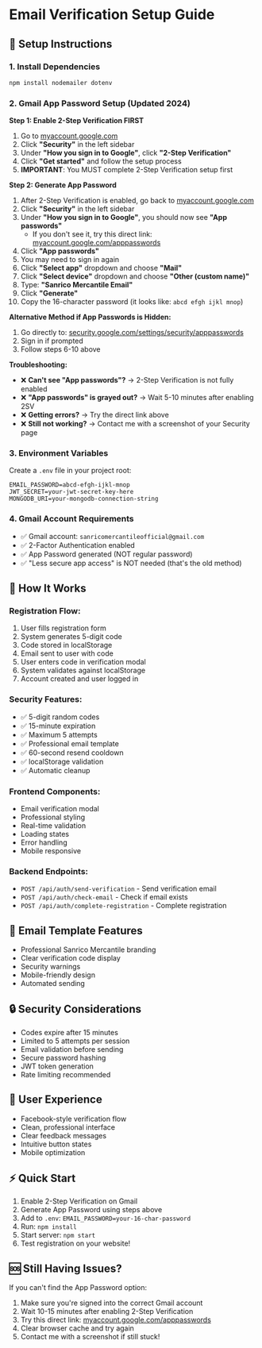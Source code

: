 # Email Verification Setup Guide

## 🔧 Setup Instructions

### 1. Install Dependencies
```bash
npm install nodemailer dotenv
```

### 2. Gmail App Password Setup (Updated 2024)

**Step 1: Enable 2-Step Verification FIRST**
1. Go to [myaccount.google.com](https://myaccount.google.com)
2. Click **"Security"** in the left sidebar
3. Under **"How you sign in to Google"**, click **"2-Step Verification"**
4. Click **"Get started"** and follow the setup process
5. **IMPORTANT**: You MUST complete 2-Step Verification setup first

**Step 2: Generate App Password**
1. After 2-Step Verification is enabled, go back to [myaccount.google.com](https://myaccount.google.com)
2. Click **"Security"** in the left sidebar
3. Under **"How you sign in to Google"**, you should now see **"App passwords"**
   - If you don't see it, try this direct link: [myaccount.google.com/apppasswords](https://myaccount.google.com/apppasswords)
4. Click **"App passwords"**
5. You may need to sign in again
6. Click **"Select app"** dropdown and choose **"Mail"**
7. Click **"Select device"** dropdown and choose **"Other (custom name)"**
8. Type: **"Sanrico Mercantile Email"**
9. Click **"Generate"**
10. Copy the 16-character password (it looks like: `abcd efgh ijkl mnop`)

**Alternative Method if App Passwords is Hidden:**
1. Go directly to: [security.google.com/settings/security/apppasswords](https://security.google.com/settings/security/apppasswords)
2. Sign in if prompted
3. Follow steps 6-10 above

**Troubleshooting:**
- ❌ **Can't see "App passwords"?** → 2-Step Verification is not fully enabled
- ❌ **"App passwords" is grayed out?** → Wait 5-10 minutes after enabling 2SV
- ❌ **Getting errors?** → Try the direct link above
- ❌ **Still not working?** → Contact me with a screenshot of your Security page

### 3. Environment Variables
Create a `.env` file in your project root:
```env
EMAIL_PASSWORD=abcd-efgh-ijkl-mnop
JWT_SECRET=your-jwt-secret-key-here
MONGODB_URI=your-mongodb-connection-string
```

### 4. Gmail Account Requirements
- ✅ Gmail account: `sanricomercantileofficial@gmail.com`
- ✅ 2-Factor Authentication enabled
- ✅ App Password generated (NOT regular password)
- ✅ "Less secure app access" is NOT needed (that's the old method)

## 🚀 How It Works

### Registration Flow:
1. User fills registration form
2. System generates 5-digit code
3. Code stored in localStorage
4. Email sent to user with code
5. User enters code in verification modal
6. System validates against localStorage
7. Account created and user logged in

### Security Features:
- ✅ 5-digit random codes
- ✅ 15-minute expiration
- ✅ Maximum 5 attempts
- ✅ Professional email template
- ✅ 60-second resend cooldown
- ✅ localStorage validation
- ✅ Automatic cleanup

### Frontend Components:
- Email verification modal
- Professional styling
- Real-time validation
- Loading states
- Error handling
- Mobile responsive

### Backend Endpoints:
- `POST /api/auth/send-verification` - Send verification email
- `POST /api/auth/check-email` - Check if email exists
- `POST /api/auth/complete-registration` - Complete registration

## 📧 Email Template Features
- Professional Sanrico Mercantile branding
- Clear verification code display
- Security warnings
- Mobile-friendly design
- Automated sending

## 🔒 Security Considerations
- Codes expire after 15 minutes
- Limited to 5 attempts per session
- Email validation before sending
- Secure password hashing
- JWT token generation
- Rate limiting recommended

## 📱 User Experience
- Facebook-style verification flow
- Clean, professional interface
- Clear feedback messages
- Intuitive button states
- Mobile optimization

## ⚡ Quick Start
1. Enable 2-Step Verification on Gmail
2. Generate App Password using steps above
3. Add to `.env`: `EMAIL_PASSWORD=your-16-char-password`
4. Run: `npm install`
5. Start server: `npm start`
6. Test registration on your website!

## 🆘 Still Having Issues?
If you can't find the App Password option:
1. Make sure you're signed into the correct Gmail account
2. Wait 10-15 minutes after enabling 2-Step Verification
3. Try this direct link: [myaccount.google.com/apppasswords](https://myaccount.google.com/apppasswords)
4. Clear browser cache and try again
5. Contact me with a screenshot if still stuck! 